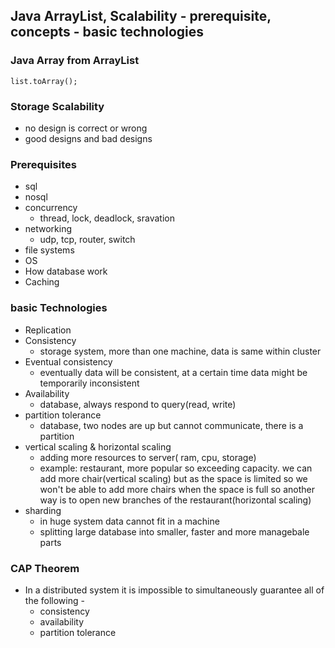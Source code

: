## Java ArrayList, Scalability - prerequisite, concepts - basic technologies

### Java Array from ArrayList
    list.toArray(); 
### Storage Scalability
 - no design is correct or wrong
 - good designs and bad designs

### Prerequisites
 - sql
 - nosql
 - concurrency
    - thread, lock, deadlock, sravation
 - networking 
    - udp, tcp, router, switch
 - file systems
 - OS
 - How database work
 - Caching

### basic Technologies
 - Replication 
 - Consistency 
    - storage system, more than one machine, data is same within cluster
 - Eventual consistency
    - eventually data will be consistent, at a certain time data might be temporarily inconsistent  
 - Availability
    - database, always respond to query(read, write)
 - partition tolerance
    - database, two nodes are up but cannot communicate, there is a partition
 - vertical scaling  & horizontal scaling
    - adding more resources to server( ram, cpu, storage)
    - example: restaurant, more popular so exceeding capacity. we can add more chair(vertical scaling) but as the space is limited so we won't be able to add more chairs when the space is full so another way is to open new branches of the restaurant(horizontal scaling)
 - sharding
    - in huge system data cannot fit in a machine
    - splitting large database into smaller, faster and more managebale parts


### CAP Theorem
 - In a distributed system it is impossible to simultaneously guarantee all of the following - 
    - consistency 
    - availability
    - partition tolerance